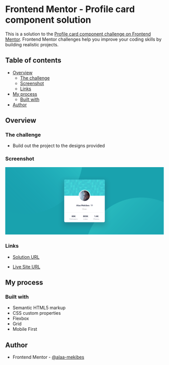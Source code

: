 # Frontend Mentor - Profile card component solution

This is a solution to the [Profile card component challenge on Frontend Mentor](https://www.frontendmentor.io/challenges/profile-card-component-cfArpWshJ). Frontend Mentor challenges help you improve your coding skills by building realistic projects. 

## Table of contents

- [Overview](#overview)
  - [The challenge](#the-challenge)
  - [Screenshot](#screenshot)
  - [Links](#links)
- [My process](#my-process)
  - [Built with](#built-with)
- [Author](#author)

## Overview

### The challenge

- Build out the project to the designs provided

### Screenshot

![](./Screenshot.png)

### Links

- [Solution URL](https://www.frontendmentor.io/solutions/profile-card-component-solution-0g9MzetFo8)
  
- [Live Site URL](https://alaa-mekibes.github.io/profile-card-component-frontend-mentor)

## My process

### Built with

- Semantic HTML5 markup
- CSS custom properties
- Flexbox
- Grid
- Mobile First

## Author

- Frontend Mentor - [@alaa-mekibes](https://www.frontendmentor.io/profile/alaa-mekibes)
